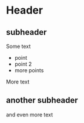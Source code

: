 # Header

## subheader

Some text

- point
- point 2
- more points

More text

## another subheader

and even more text
